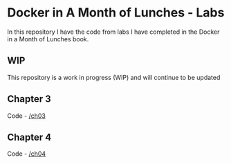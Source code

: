 # Docker in A Month of Lunches - Labs
In this repository I have the code from labs I have completed in the Docker in a Month of Lunches book.

## WIP
This repository is a work in progress (WIP) and will continue to be updated

## Chapter 3

Code - [/ch03](https://github.com/cashewshideout/diamol-labs/tree/main/ch03)

## Chapter 4

Code - [/ch04](https://github.com/cashewshideout/diamol-labs/tree/main/ch04)
